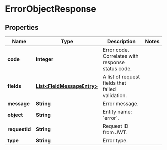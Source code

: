 
# ErrorObjectResponse

## Properties
Name | Type | Description | Notes
------------ | ------------- | ------------- | -------------
**code** | **Integer** | Error code. Correlates with response status code. | 
**fields** | [**List&lt;FieldMessageEntry&gt;**](FieldMessageEntry.md) | A list of request fields that failed validation. | 
**message** | **String** | Error message. | 
**object** | **String** | Entity name: &#x60;error&#x60;. | 
**requestId** | **String** | Request ID from JWT. | 
**type** | **String** | Error type. | 



